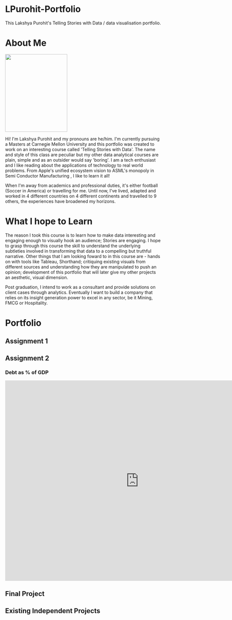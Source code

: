 # LPurohit-Portfolio
This Lakshya Purohit's Telling Stories with Data / data visualisation portfolio.

<div class="flourish-embed flourish-chart" data-src="visualisation/7205615"><script src="https://public.flourish.studio/resources/embed.js"></script></div>

# About Me
<img src="https://user-images.githubusercontent.com/83753036/132281418-03694812-0a92-4a49-b9a9-708b756d76d8.jpg" width="200" height="250"> <br>


Hi! I'm Lakshya Purohit and my pronouns are he/him. I'm currently pursuing a Masters at Carnegie Mellon University and this portfolio was created to work on an interesting course called 'Telling Stories with Data'. The name and style of this class are peculiar but my other data analytical courses are plain, simple and as an outsider would say 'boring'. I am a tech enthusiast and I like reading about the applications of technology to real world problems. From Apple's unified ecosystem vision to ASML's monopoly in Semi Conductor Manufacturing , I like to learn it all!

When I'm away from academics and professional duties, it's either football (Soccer in America) or travelling for me. Until now, I've lived, adapted and worked in 4 different countries on 4 different continents and travelled to 9 others, the experiences have broadened my horizons.


# What I hope to Learn
The reason I took this course is to learn how to make data interesting and engaging enough to visually hook an audience; Stories are engaging. I hope to grasp through this course the skill to understand the underlying subtleties involved in transforming that data to a compelling but truthful narrative. Other things that I am looking foward to in this course are - hands on with tools like Tableau, Shorthand; critiquing existing visuals from different sources and understanding how they are manipulated to push an opinion; development of this portfolio that will later give my other projects an aesthetic, visual dimension.

Post graduation, I intend to work as a consultant and provide solutions on client cases through analytics. Eventually I want to build a company that relies on its 
insight generation power to excel in any sector, be it Mining, FMCG or Hospitality.

# Portfolio

## Assignment 1

## Assignment 2

### Debt as % of GDP

<iframe src="https://data.oecd.org/chart/6sEi" width="860" height="645" style="border: 0" mozallowfullscreen="true" webkitallowfullscreen="true" allowfullscreen="true"><a href="https://data.oecd.org/chart/6sEi" target="_blank">OECD Chart: General government debt, Total, % of GDP, Annual, 2019</a></iframe>

## Final Project

## Existing Independent Projects

